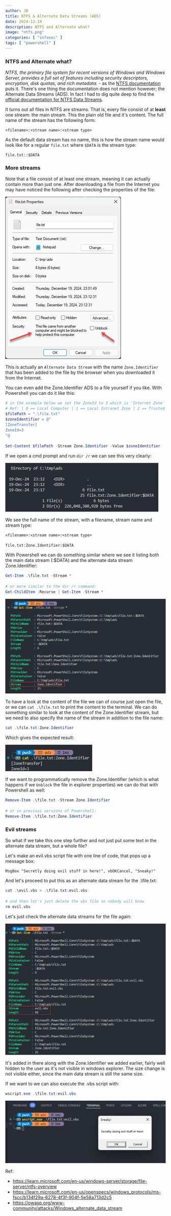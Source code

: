 ```yaml
---
author: JB
title: NTFS & Alternate Data Streams (ADS)
date: 2024-12-19
description: NTFS and Alternate what?
image: "ntfs.png"
categories: [ "infosec" ]
tags: [ "powershell" ]
---
```


### NTFS and Alternate what?

*NTFS, the primary file system for recent versions of Windows and Windows Server, provides a full set of features including security descriptors, encryption, disk quotas, and rich metadata.* - as the [NTFS documentation](https://learn.microsoft.com/en-us/windows-server/storage/file-server/ntfs-overview) puts it. There's one thing the documentation does not mention however; the Alternate Data Streams (ADS). In fact I had to dig quite deep to find the [official documentation for NTFS Data Streams](https://learn.microsoft.com/en-us/openspecs/windows_protocols/ms-fscc/b134f29a-6278-4f3f-904f-5e58a713d2c5).

It turns out all files in NTFS are streams. That is, every file consist of at **least** one stream: the main stream. This the plain old file and it's content. The full name of the stream has the following form:

```ntfsstream
<filename>:<stream name>:<stream type>
```

As the default data stream has no name, this is how the stream name would look like for a regular `file.txt` where `$DATA` is the stream type:

```ntfsstream
file.txt::$DATA
```

### More streams

Note that a file consist of at least one stream, meaning it can actually contain more than just one. After downloading a file from the Internet you may have noticed the following after checking the properties of the file:

![NTFS file security warning](ntfs-file-security-warning.png)

This is actually an `Alternate Data Stream` with the name `Zone.Identifier` that has been added to the file by the browser when you downloaded it from the Internet.

You can even add the Zone.Identifier ADS to a file yourself if you like. With Powershell you can do it like this:

```powershell
# in the example below we set the ZoneId to 3 which is 'Internet Zone'
# Ref: | 0 == Local Computer | 1 == Local Intranet Zone | 2 == Trusted Site Zone | 3 == Internet Zone | 4 == Restricted Site Zone
$filePath = ".\file.txt"
$zoneIdentifier = @"
[ZoneTransfer]
ZoneId=3
"@

Set-Content $filePath -Stream Zone.Identifier -Value $zoneIdentifier
```

If we open a cmd prompt and run `dir /r` we can see this very clearly:

![dir /r](dir-zone-identifier.png)

We see the full name of the stream, with a filename, stream name and stream type:

```ntfsstream
<filename>:<stream name>:<stream type>

file.txt:Zone.Identifier:$DATA
```

With Powershell we can do something similar where we see it listing both the main data stream (:$DATA) and the alternate data stream Zone.Identifier:

```powershell
Get-Item .\file.txt -Stream * 

# or more similar to the dir /r command:
Get-ChildItem -Recurse | Get-Item -Stream * 
```

![Get-Item .\file.txt -Stream *](get-item.png)

To have a look at the content of the file we can of course just open the file, or we can `cat .\file.txt` to print the content to the terminal. We can do something similar to look at the content of the Zone.Identifier stream, but we need to also specify the name of the stream in addition to the file name:

```powershell
cat .\file.txt:Zone.Identifier
```

Which gives the expected result:

![cat .\file.txt:Zone.Identifier](cat-zone-identifier.png)

If we want to programmatically remove the Zone.Identifier (which is what happens if we `Unblock` the file in explorer properties) we can do that with Powershell as well:

```powershell
Remove-Item .\file.txt -Stream Zone.Identifier

# or in previous versions of Powershell:
Remove-Item .\file.txt:Zone.Identifier
```

### Evil streams

So what if we take this one step further and not just put some text in the alternate data stream, but a whole file?

Let's make an evil.vbs script file with one line of code, that pops up a message box:

```vbs
MsgBox "Secretly doing evil stuff in here!", vbOKCancel, "Sneaky!"
```

And let's proceed to put this as an alternate data stream for the .\file.txt:

```powershell
cat .\evil.vbs > .\file.txt:evil.vbs

# and then let's just delete the vbs file so nobody will know
rm evil.vbs
```

Let's just check the alternate data streams for the file again:

![.\file.txt:evil.vbs](evil.png)

It's added in there along with the Zone.Identifier we added earlier, fairly well hidden to the user as it's not visible in windows explorer. The size change is not visible either, since the main data stream is still the same size.

If we want to we can also execute the .vbs script with:

```powershell
wscript.exe .\file.txt:evil.vbs
```

![wscript exec](wscript-exec.png)


Ref:
- https://learn.microsoft.com/en-us/windows-server/storage/file-server/ntfs-overview
- https://learn.microsoft.com/en-us/openspecs/windows_protocols/ms-fscc/b134f29a-6278-4f3f-904f-5e58a713d2c5
- https://owasp.org/www-community/attacks/Windows_alternate_data_stream